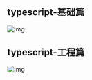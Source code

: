 ## typescript-基础篇
![img](http://img.imyangyong.com/blog/typescript-%E5%9F%BA%E7%A1%80%E7%AF%87.jpg)

## typescript-工程篇
![img](https://img.imyangyong.com/blog/2020-11-16%2021-08-20.png)

